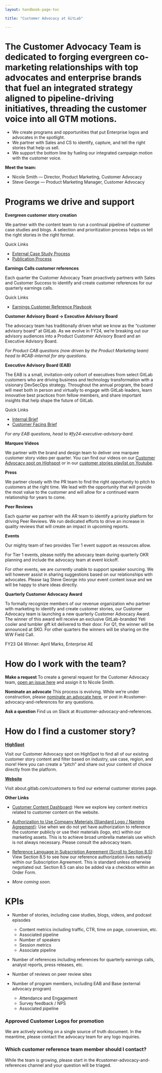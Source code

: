 ```yaml
---
layout: handbook-page-toc

title: "Customer Advocacy at GitLab"

---
```


# The Customer Advocacy Team is dedicated to forging evergreen co-marketing relationships with top advocates and enterprise brands that fuel an integrated strategy aligned to pipeline-driving initiatives, threading the customer voice into all GTM motions.

  - We create programs and opportunities that put Enterprise logos and advocates in the spotlight.
  - We partner with Sales and CS to identify, capture, and tell the right stories that help us sell.
  - We support the bottom line by fueling our integrated campaign motion with the customer voice.

**Meet the team:**

- Nicole Smith — Director, Product Marketing, Customer Advocacy
- Steve George — Product Marketing Manager, Customer Advocacy

# Programs we drive and support

**Evergreen customer story creation**

We partner with the content team to run a continual pipeline of customer case studies and blogs. A selection and prioritization process helps us tell the right stories in the right format. 

  Quick Links

  - [External Case Study Process](https://docs.google.com/document/d/1o4DpwU20RJ3Q_rc-pzBzbXP2F0EXoUWSGgDXLpQ3egc/edit?usp=sharing)
 -  [Publication Process](https://docs.google.com/document/d/1gu97xEv3WMYQO2aUUHqzdtUbXAx6s_VPWXSgDN9mg5E/edit?usp=sharing)

**Earnings Calls customer references**

Each quarter the Customer Advocacy Team proactively partners with Sales and Customer Success to identify and create customer references for our quarterly earnings calls.

  Quick Links

  - [Earnings Customer Reference Playbook](https://docs.google.com/document/d/1PnpZ9zMW3__NX3QbH-GEyQWnZV22o1cj3EYn5bpEn5c/edit?usp=sharing)

**Customer Advisory Board → Executive Advisory Board**

The advocacy team has traditionally driven what we know as the “customer advisory board” at GitLab. As we evolve in FY24, we’re breaking out our advisory audiences into a Product Customer Advisory Board and an Executive Advisory Board. 

  _For Product CAB questions (now driven by the Product Marketing team) head to #CAB-internal for any questions._

  **Executive Advisory Board (EAB)**

  The EAB is a small, invitation-only cohort of executives from select GitLab customers who are driving business and technology transformation with a visionary DevSecOps strategy. Throughout the annual program, the board will meet both in person and virtually to engage with GitLab leaders, learn innovative best practices from fellow members, and share important insights that help shape the future of GitLab.

  Quick Links

  - [Internal Brief](https://docs.google.com/document/d/1IMqk_5yVlTZuYfplQM-OenI6C4Cx4gV20kqGoeq9EHQ/edit?usp=sharing)
-   [Customer Facing Brief](https://docs.google.com/document/u/1/d/e/2PACX-1vQcxe1ZdXvo1GVfjY9m4wJ2zqt46nu0Xw3ZXEtj2ot0FMXVC-II4ufPHAm9nCyXIYg-KID-uBeXtn-N/pub)


  _For any EAB questions, head to #fy24-executive-advisory-bard._

**Marquee Videos**

We partner with the brand and design team to deliver one marquee customer story video per quarter. You can find our videos on our [Customer Advocacy spot on Highspot](https://gitlab.highspot.com/spots/636e91aed5e577c7525c583a) or in our [customer stories playlist on Youtube](https://www.youtube.com/playlist?list=PLFGfElNsQthZG5hdIxVaeLIwGSG6Vw4kb). 

**Press**

We partner closely with the PR team to find the right opportunity to pitch to customers at the right time. We lead with the opportunity that will provide the most value to the customer and will allow for a continued warm relationship for years to come. 

**Peer Reviews**

Each quarter we partner with the AR team to identify a priority platform for driving Peer Reviews. We run dedicated efforts to drive an increase in quality reviews that will create an impact in upcoming reports. 

**Events**

Our mighty team of two provides Tier 1 event support as resources allow. 

For Tier 1 events, please notify the advocacy team during quarterly OKR planning and include the advocacy team at event kickoff. 

For other events, we are currently unable to support speaker sourcing. We will however assist in sharing suggestions based on our relationships with advocates. Please tag Steve George into your event content issue and we will be happy to share ideas directly.


**Quarterly Customer Advocacy Award**

To formally recognize members of our revenue organization who partner with marketing to identify and create customer stories, our Customer Advocacy team is launching a new quarterly Customer Advocacy Award. The winner of this award will receive an exclusive GitLab-branded Yeti cooler and tumbler gift kit delivered to their door. For Q1, the winner will be announced at SKO. For other quarters the winners will be sharing on the WW Field Call. 

  FY23 Q4 Winner: April Marks, Enterprise AE

# How do I work with the team?

**Make a request**
To create a general request for the Customer Advocacy team, [open an issue here](https://gitlab.com/gitlab-com/marketing/brand-product-marketing/product-marketing) and assign it to Nicole Smith.  

**Nominate an advocate**
This process is evolving. While we’re under construction, please [nominate an advocate here](https://docs.google.com/forms/d/e/1FAIpQLSfdnTB8tzhBxoLYKxOAaMrPOCi4hrJfEfY_W_GHDwDKuUEXpQ/viewform?usp=sf_link), or post in #customer-advocacy-and-references for any questions. 

**Ask a question**
Find us on Slack at #customer-advocacy-and-references.

# How do I find a customer story?

  [**HighSpot**](https://gitlab.highspot.com/spots/636e91aed5e577c7525c583a)

  Visit our Customer Advocacy spot on HighSpot to find all of our existing customer story content and filter based on industry, use case, region, and more! Here you can create a “pitch” and share out your content of choice directly from the platform.

  [**Website**](https://about.gitlab.com/customers/)
  
  Visit about.gitlab.com/customers to find our external customer stories page.

**Other Links**

-   [Customer Content Dashboard](https://lookerstudio.google.com/u/1/reporting/9b877a27-0b80-40cd-8e8b-1f68f80573dd/page/p_lglfu37l2c): Here we explore key content metrics related to customer content on the website.

-   [Authorization to Use Company Materials (Standard Logo / Naming Agreement)](https://docs.google.com/document/d/1jxTKK0Sjpi3oJFRRJdTjw_6G4p82xW16/edit): Use when we do not yet have authorization to reference the customer publicly or use their materials (logo, etc) within our marketing assets. This is to achieve broad umbrella materials use which is not always necessary. Please consult the advocacy team.

-   [Reference Language in Subscription Agreement (Scroll to Section 8.5)](https://docs.google.com/document/d/12l77hTU1KZawDXsTXabKOhfo26dFucZSiZBQT0BcPJk/edit?usp=sharing): View Section 8.5 to see how our reference authorization lives natively within our Subscription Agreement. This is standard unless otherwise negotiated out. Section 8.5 can also be added via a checkbox within an Order Form. 

-   _More coming soon._



# KPIs

- Number of stories, including case studies, blogs, videos, and podcast episodes
  - Content metrics including traffic, CTR, time on page, conversion, etc.
  - Associated pipeline
  - Number of speakers
  - Session metrics
  - Associate pipeline

- Number of references including references for quarterly earnings calls, analyst reports, press releases, etc.

- Number of reviews on peer review sites

- Number of program members, including EAB and Base (external advocacy program)
  - Attendance and Engagement
  - Survey feedback / NPS
  - Associated pipeline

### Approved Customer Logos for promotion
We are actively working on a single source of truth document. In the meantime, please contact the advocacy team for any logo inquiries.

### Which customer reference team member should I contact?

While the team is growing, please start in the #customer-advocacy-and-references channel and your question will be triaged.
